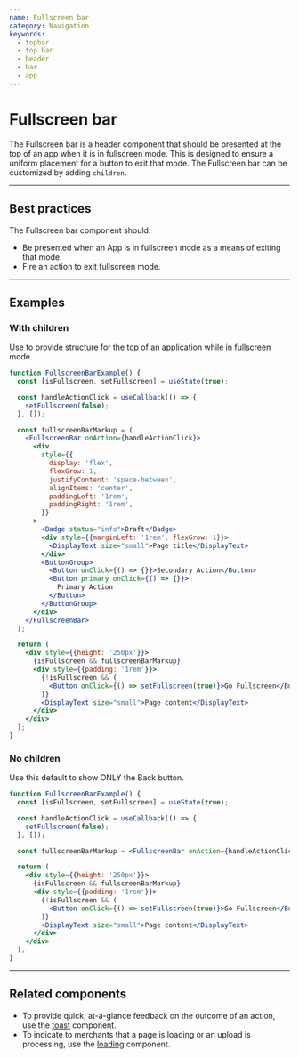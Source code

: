 ```yaml
---
name: Fullscreen bar
category: Navigation
keywords:
  - topbar
  - top bar
  - header
  - bar
  - app
---
```


# Fullscreen bar

The Fullscreen bar is a header component that should be presented at the top of an app when it is in fullscreen mode. This is designed to ensure
a uniform placement for a button to exit that mode. The Fullscreen bar can be customized by adding `children`.

---

## Best practices

The Fullscreen bar component should:

- Be presented when an App is in fullscreen mode as a means of exiting that mode.
- Fire an action to exit fullscreen mode.

---

## Examples

### With children

Use to provide structure for the top of an application while in fullscreen mode.

```jsx
function FullscreenBarExample() {
  const [isFullscreen, setFullscreen] = useState(true);

  const handleActionClick = useCallback(() => {
    setFullscreen(false);
  }, []);

  const fullscreenBarMarkup = (
    <FullscreenBar onAction={handleActionClick}>
      <div
        style={{
          display: 'flex',
          flexGrow: 1,
          justifyContent: 'space-between',
          alignItems: 'center',
          paddingLeft: '1rem',
          paddingRight: '1rem',
        }}
      >
        <Badge status="info">Draft</Badge>
        <div style={{marginLeft: '1rem', flexGrow: 1}}>
          <DisplayText size="small">Page title</DisplayText>
        </div>
        <ButtonGroup>
          <Button onClick={() => {}}>Secondary Action</Button>
          <Button primary onClick={() => {}}>
            Primary Action
          </Button>
        </ButtonGroup>
      </div>
    </FullscreenBar>
  );

  return (
    <div style={{height: '250px'}}>
      {isFullscreen && fullscreenBarMarkup}
      <div style={{padding: '1rem'}}>
        {!isFullscreen && (
          <Button onClick={() => setFullscreen(true)}>Go Fullscreen</Button>
        )}
        <DisplayText size="small">Page content</DisplayText>
      </div>
    </div>
  );
}
```

### No children

Use this default to show ONLY the Back button.

```jsx
function FullscreenBarExample() {
  const [isFullscreen, setFullscreen] = useState(true);

  const handleActionClick = useCallback(() => {
    setFullscreen(false);
  }, []);

  const fullscreenBarMarkup = <FullscreenBar onAction={handleActionClick} />;

  return (
    <div style={{height: '250px'}}>
      {isFullscreen && fullscreenBarMarkup}
      <div style={{padding: '1rem'}}>
        {!isFullscreen && (
          <Button onClick={() => setFullscreen(true)}>Go Fullscreen</Button>
        )}
        <DisplayText size="small">Page content</DisplayText>
      </div>
    </div>
  );
}
```

---

## Related components

- To provide quick, at-a-glance feedback on the outcome of an action, use the [toast](https://polaris.shopify.com/components/toast) component.
- To indicate to merchants that a page is loading or an upload is processing, use the [loading](https://polaris.shopify.com/components/loading) component.
